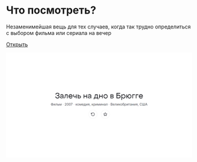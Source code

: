 # Что посмотреть?

Незаменимейшая вещь для тех случаев, когда так трудно определиться с выбором фильма или сериала на вечер

[Открыть](https://nameasy.github.io/what-to-watch/)

![Скриншот](screenshot.png)
